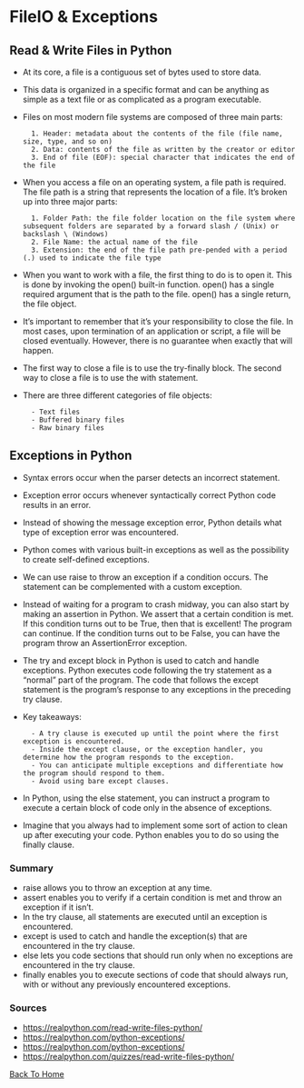 # FileIO & Exceptions

## Read & Write Files in Python

- At its core, a file is a contiguous set of bytes used to store data. 
-  This data is organized in a specific format and can be anything as simple as a text file or as complicated as a program executable.
- Files on most modern file systems are composed of three main parts:

        1. Header: metadata about the contents of the file (file name, size, type, and so on)
        2. Data: contents of the file as written by the creator or editor
        3. End of file (EOF): special character that indicates the end of the file
- When you access a file on an operating system, a file path is required. The file path is a string that represents the location of a file. It’s broken up into three major parts:

        1. Folder Path: the file folder location on the file system where subsequent folders are separated by a forward slash / (Unix) or backslash \ (Windows)
        2. File Name: the actual name of the file
        3. Extension: the end of the file path pre-pended with a period (.) used to indicate the file type
- When you want to work with a file, the first thing to do is to open it. This is done by invoking the open() built-in function. open() has a single required argument that is the path to the file. open() has a single return, the file object.
- It’s important to remember that it’s your responsibility to close the file. In most cases, upon termination of an application or script, a file will be closed eventually. However, there is no guarantee when exactly that will happen.
- The first way to close a file is to use the try-finally block. The second way to close a file is to use the with statement.
- There are three different categories of file objects:

        - Text files
        - Buffered binary files
        - Raw binary files

## Exceptions in Python

- Syntax errors occur when the parser detects an incorrect statement.
- Exception error occurs whenever syntactically correct Python code results in an error.
- Instead of showing the message exception error, Python details what type of exception error was encountered.
-  Python comes with various built-in exceptions as well as the possibility to create self-defined exceptions.
- We can use raise to throw an exception if a condition occurs. The statement can be complemented with a custom exception.
- Instead of waiting for a program to crash midway, you can also start by making an assertion in Python. We assert that a certain condition is met. If this condition turns out to be True, then that is excellent! The program can continue. If the condition turns out to be False, you can have the program throw an AssertionError exception.
- The try and except block in Python is used to catch and handle exceptions. Python executes code following the try statement as a “normal” part of the program. The code that follows the except statement is the program’s response to any exceptions in the preceding try clause.
- Key takeaways:

        - A try clause is executed up until the point where the first exception is encountered.
        - Inside the except clause, or the exception handler, you determine how the program responds to the exception.
        - You can anticipate multiple exceptions and differentiate how the program should respond to them.
        - Avoid using bare except clauses.
- In Python, using the else statement, you can instruct a program to execute a certain block of code only in the absence of exceptions.
- Imagine that you always had to implement some sort of action to clean up after executing your code. Python enables you to do so using the finally clause.

### Summary

- raise allows you to throw an exception at any time.
- assert enables you to verify if a certain condition is met and throw an exception if it isn’t.
- In the try clause, all statements are executed until an exception is encountered.
- except is used to catch and handle the exception(s) that are encountered in the try clause.
- else lets you code sections that should run only when no exceptions are encountered in the try clause.
- finally enables you to execute sections of code that should always run, with or without any previously encountered exceptions.

### Sources

- <https://realpython.com/read-write-files-python/>
- <https://realpython.com/python-exceptions/>
- <https://realpython.com/python-exceptions/>
- <https://realpython.com/quizzes/read-write-files-python/>

[Back To Home](../README.md)